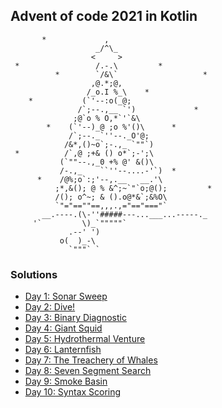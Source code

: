 ## Advent of code 2021 in Kotlin

           *             ,
                       _/^\_
                      <     >
     *                 /.-.\         *
              *        `/&\`                   *
                      ,@.*;@,
                     /_o.I %_\    *
        *           (`'--:o(_@;
                   /`;--.,__ `')             *
                  ;@`o % O,*`'`&\
            *    (`'--)_@ ;o %'()\      *
                 /`;--._`''--._O'@;
                /&*,()~o`;-.,_ `""`)
     *          /`,@ ;+& () o*`;-';\
               (`""--.,_0 +% @' &()\
               /-.,_    ``''--....-'`)  *
          *    /@%;o`:;'--,.__   __.'\
              ;*,&(); @ % &^;~`"`o;@();         *
              /(); o^~; & ().o@*&`;&%O\
              `"="==""==,,,.,="=="==="`
           __.----.(\-''#####---...___...-----._
         '`         \)_`"""""`
                 .--' ')
               o(  )_-\
                 `"""` `

### Solutions

* [Day 1: Sonar Sweep](/src/main/kotlin/Day01.kt)
* [Day 2: Dive!](/src/main/kotlin/Day02.kt)
* [Day 3: Binary Diagnostic](/src/main/kotlin/Day03.kt)
* [Day 4: Giant Squid](/src/main/kotlin/Day04.kt)
* [Day 5: Hydrothermal Venture](/src/main/kotlin/Day05.kt)
* [Day 6: Lanternfish](/src/main/kotlin/Day06.kt)
* [Day 7: The Treachery of Whales](/src/main/kotlin/Day07.kt)
* [Day 8: Seven Segment Search](/src/main/kotlin/Day08.kt)
* [Day 9: Smoke Basin](/src/main/kotlin/Day09.kt)
* [Day 10: Syntax Scoring](/src/main/kotlin/Day10.kt)